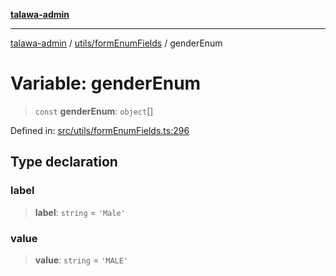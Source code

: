 [**talawa-admin**](../../../README.md)

***

[talawa-admin](../../../README.md) / [utils/formEnumFields](../README.md) / genderEnum

# Variable: genderEnum

> `const` **genderEnum**: `object`[]

Defined in: [src/utils/formEnumFields.ts:296](https://github.com/bint-Eve/talawa-admin/blob/bb9ac170c0ec806cc5423650a66bbe110c3af5d9/src/utils/formEnumFields.ts#L296)

## Type declaration

### label

> **label**: `string` = `'Male'`

### value

> **value**: `string` = `'MALE'`
